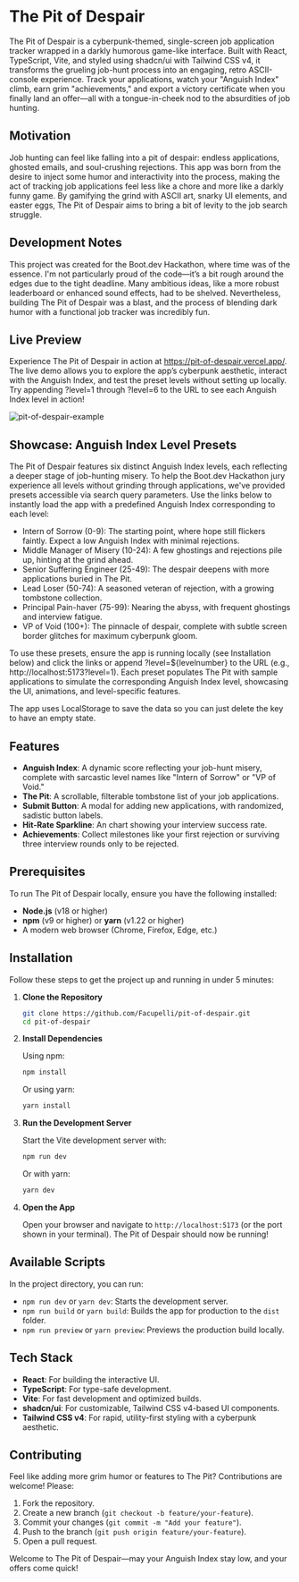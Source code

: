 # The Pit of Despair

The Pit of Despair is a cyberpunk-themed, single-screen job application tracker wrapped in a darkly humorous game-like interface. Built with React, TypeScript, Vite, and styled using shadcn/ui with Tailwind CSS v4, it transforms the grueling job-hunt process into an engaging, retro ASCII-console experience. Track your applications, watch your "Anguish Index" climb, earn grim "achievements," and export a victory certificate when you finally land an offer—all with a tongue-in-cheek nod to the absurdities of job hunting.

## Motivation

Job hunting can feel like falling into a pit of despair: endless applications, ghosted emails, and soul-crushing rejections. This app was born from the desire to inject some humor and interactivity into the process, making the act of tracking job applications feel less like a chore and more like a darkly funny game. By gamifying the grind with ASCII art, snarky UI elements, and easter eggs, The Pit of Despair aims to bring a bit of levity to the job search struggle.

## Development Notes

This project was created for the Boot.dev Hackathon, where time was of the essence. I'm not particularly proud of the code—it’s a bit rough around the edges due to the tight deadline. Many ambitious ideas, like a more robust leaderboard or enhanced sound effects, had to be shelved. Nevertheless, building The Pit of Despair was a blast, and the process of blending dark humor with a functional job tracker was incredibly fun.

## Live Preview

Experience The Pit of Despair in action at https://pit-of-despair.vercel.app/. The live demo allows you to explore the app’s cyberpunk aesthetic, interact with the Anguish Index, and test the preset levels without setting up locally. Try appending ?level=1 through ?level=6 to the URL to see each Anguish Index level in action!

![pit-of-despair-example](https://res.cloudinary.com/dzjz8pe0y/image/upload/v1753712207/samples/the-pit-of-despair_rjne61.gif)

## Showcase: Anguish Index Level Presets

The Pit of Despair features six distinct Anguish Index levels, each reflecting a deeper stage of job-hunting misery. To help the Boot.dev Hackathon jury experience all levels without grinding through applications, we've provided presets accessible via search query parameters. Use the links below to instantly load the app with a predefined Anguish Index corresponding to each level:
- Intern of Sorrow (0-9): The starting point, where hope still flickers faintly. Expect a low Anguish Index with minimal rejections.
- Middle Manager of Misery (10-24): A few ghostings and rejections pile up, hinting at the grind ahead.
- Senior Suffering Engineer (25-49): The despair deepens with more applications buried in The Pit.
- Lead Loser (50-74): A seasoned veteran of rejection, with a growing tombstone collection.
- Principal Pain-haver (75-99): Nearing the abyss, with frequent ghostings and interview fatigue.
- VP of Void (100+): The pinnacle of despair, complete with subtle screen border glitches for maximum cyberpunk gloom.

To use these presets, ensure the app is running locally (see Installation below) and click the links or append ?level=${levelnumber} to the URL (e.g., http://localhost:5173?level=1). Each preset populates The Pit with sample applications to simulate the corresponding Anguish Index level, showcasing the UI, animations, and level-specific features.

The app uses LocalStorage to save the data so you can just delete the key to have an empty state.

## Features

- **Anguish Index**: A dynamic score reflecting your job-hunt misery, complete with sarcastic level names like "Intern of Sorrow" or "VP of Void."
- **The Pit**: A scrollable, filterable tombstone list of your job applications.
- **Submit Button**: A modal for adding new applications, with randomized, sadistic button labels.
- **Hit-Rate Sparkline**: An chart showing your interview success rate.
- **Achievements**: Collect milestones like your first rejection or surviving three interview rounds only to be rejected.

## Prerequisites

To run The Pit of Despair locally, ensure you have the following installed:

- **Node.js** (v18 or higher)
- **npm** (v9 or higher) or **yarn** (v1.22 or higher)
- A modern web browser (Chrome, Firefox, Edge, etc.)

## Installation

Follow these steps to get the project up and running in under 5 minutes:

1. **Clone the Repository**

   ```bash
   git clone https://github.com/Facupelli/pit-of-despair.git
   cd pit-of-despair
   ```

2. **Install Dependencies**

   Using npm:
   ```bash
   npm install
   ```

   Or using yarn:
   ```bash
   yarn install
   ```

3. **Run the Development Server**

   Start the Vite development server with:
   ```bash
   npm run dev
   ```

   Or with yarn:
   ```bash
   yarn dev
   ```

4. **Open the App**

   Open your browser and navigate to `http://localhost:5173` (or the port shown in your terminal). The Pit of Despair should now be running!

## Available Scripts

In the project directory, you can run:

- `npm run dev` or `yarn dev`: Starts the development server.
- `npm run build` or `yarn build`: Builds the app for production to the `dist` folder.
- `npm run preview` or `yarn preview`: Previews the production build locally.

## Tech Stack

- **React**: For building the interactive UI.
- **TypeScript**: For type-safe development.
- **Vite**: For fast development and optimized builds.
- **shadcn/ui**: For customizable, Tailwind CSS v4-based UI components.
- **Tailwind CSS v4**: For rapid, utility-first styling with a cyberpunk aesthetic.

## Contributing

Feel like adding more grim humor or features to The Pit? Contributions are welcome! Please:

1. Fork the repository.
2. Create a new branch (`git checkout -b feature/your-feature`).
3. Commit your changes (`git commit -m "Add your feature"`).
4. Push to the branch (`git push origin feature/your-feature`).
5. Open a pull request.


Welcome to The Pit of Despair—may your Anguish Index stay low, and your offers come quick!
